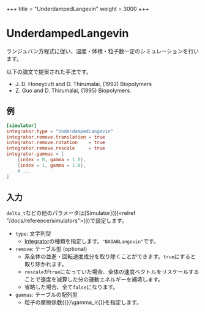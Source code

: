 +++
title = "UnderdampedLangevin"
weight = 3000
+++

# UnderdampedLangevin

ランジュバン方程式に従い、温度・体積・粒子数一定のシミュレーションを行います。

以下の論文で提案された手法です。

- J. D. Honeycutt and D. Thirumalai, (1992) Biopolymers
- Z. Guo and D. Thirumalai, (1995) Biopolymers.

## 例

```toml
[simulator]
integrator.type = "UnderdampedLangevin"
integrator.remove.translation = true
integrator.remove.rotation    = true
integrator.remove.rescale     = true
integrator.gammas = [
    {index = 0, gamma = 1.0},
    {index = 1, gamma = 1.0},
    # ...
]
```

## 入力

`delta_t`などの他のパラメータは[Simulator]({{<relref "/docs/reference/simulators">}})で設定します。

- `type`: 文字列型
  - [Integrator](Integrator.md)の種類を指定します。`"BAOABLangevin"`です。
- `remove`: テーブル型 (optional)
  - 系全体の並進・回転速度成分を取り除くことができます。`true`にすると取り除かれます。
  - `rescale`が`true`になっていた場合、全体の速度ベクトルをリスケールすることで速度を減算した分の運動エネルギーを補填します。
  - 省略した場合、全て`false`になります。
- `gammas`: テーブルの配列型
  - 粒子の摩擦係数{{<katex>}}\gamma_i{{</katex>}}を指定します。
